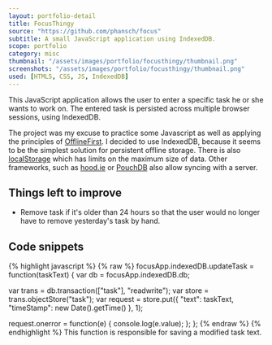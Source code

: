 ```yaml
---
layout: portfolio-detail
title: FocusThingy
source: "https://github.com/phansch/focus"
subtitle: A small JavaScript application using IndexedDB.
scope: portfolio
category: misc
thumbnail: "/assets/images/portfolio/focusthingy/thumbnail.png"
screenshots: "/assets/images/portfolio/focusthingy/thumbnail.png"
used: [HTML5, CSS, JS, IndexedDB]
---
```


This JavaScript application allows the user to enter a specific task he or she  wants to work on. The entered task is persisted across multiple browser sessions, using IndexedDB.

The project was my excuse to practice some Javascript as well as applying the principles of [OfflineFirst](http://offlinefirst.org/). I decided to use IndexedDB, because it seems to be the simplest solution for persistent offline storage. There is also [localStorage](https://developer.mozilla.org/en-US/docs/Web/Guide/API/DOM/Storage#localStorage) which has limits on the maximum size of data. Other frameworks, such as [hood.ie](http://hood.ie/) or [PouchDB](http://pouchdb.com/) also allow syncing with a server.

## Things left to improve

 * Remove task if it's older than 24 hours so that the user would no longer have to remove yesterday's task by hand.

<a id="snippets" class="anchor"></a>

## Code snippets

{% highlight javascript %}
{% raw %}
focusApp.indexedDB.updateTask = function(taskText) {
  var db = focusApp.indexedDB.db;

  var trans = db.transaction(["task"], "readwrite");
  var store = trans.objectStore("task");
  var request = store.put({
    "text": taskText,
    "timeStamp": new Date().getTime()
  }, 1);

  request.onerror = function(e) {
    console.log(e.value);
  };
};
{% endraw %}
{% endhighlight %}
<span class="glyphicon glyphicon-chevron-right"></span> This function is responsible for saving a modified task text.


